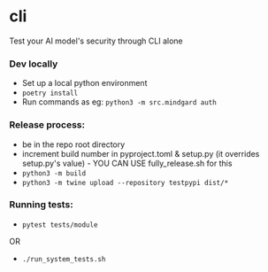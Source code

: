 # cli

Test your AI model's security through CLI alone

### Dev locally

- Set up a local python environment
- `poetry install`
- Run commands as eg: `python3 -m src.mindgard auth`

### Release process:

- be in the repo root directory
- increment build number in pyproject.toml & setup.py (it overrides setup.py's value) - YOU CAN USE fully_release.sh for this
- `python3 -m build`
- `python3 -m twine upload --repository testpypi dist/*`

### Running tests:

- `pytest tests/module`

OR

- `./run_system_tests.sh`
